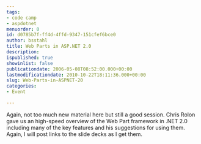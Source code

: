 ```yaml
---
tags:
- code camp
- aspdotnet
menuorder: 0
id: d0785b7f-ff4d-4ffd-9347-151cfef6bce0
author: bsstahl
title: Web Parts in ASP.NET 2.0
description: 
ispublished: true
showinlist: false
publicationdate: 2006-05-08T08:52:00.000+00:00
lastmodificationdate: 2010-10-22T18:11:36.000+00:00
slug: Web-Parts-in-ASPNET-20
categories:
- Event

---
```

Again, not too much new material here but still a good session. Chris Rolon gave us an high-speed overview of the Web Part framework in .NET 2.0 including many of the key features and his suggestions for using them. Again, I will post links to the slide decks as I get them.  
